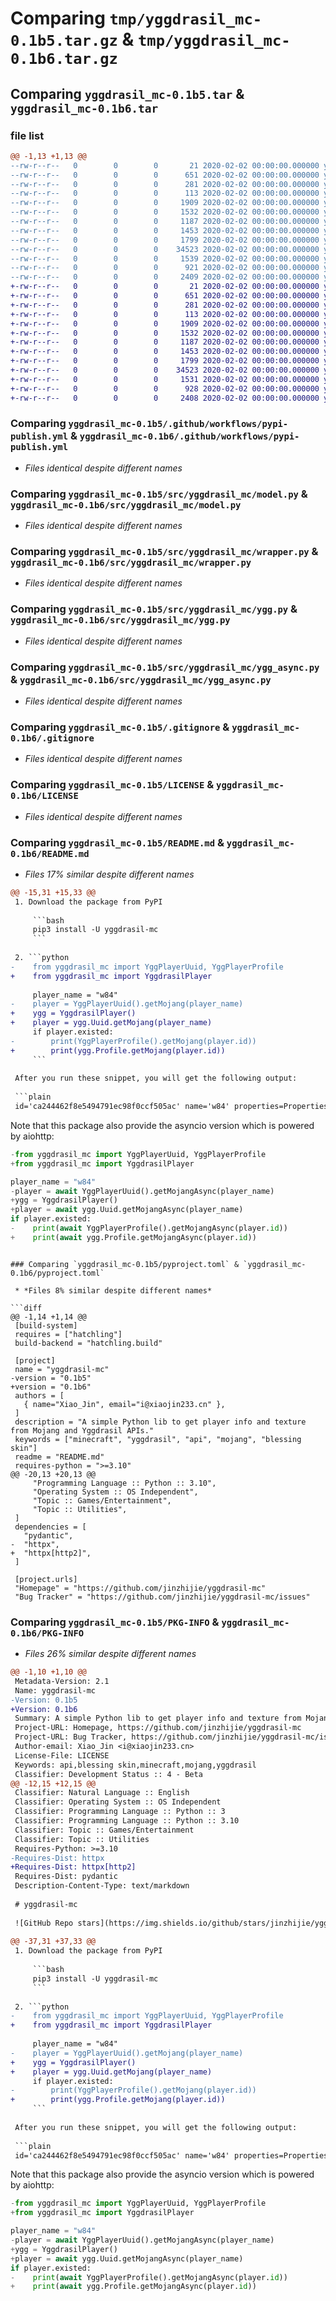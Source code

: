 # Comparing `tmp/yggdrasil_mc-0.1b5.tar.gz` & `tmp/yggdrasil_mc-0.1b6.tar.gz`

## Comparing `yggdrasil_mc-0.1b5.tar` & `yggdrasil_mc-0.1b6.tar`

### file list

```diff
@@ -1,13 +1,13 @@
--rw-r--r--   0        0        0       21 2020-02-02 00:00:00.000000 yggdrasil_mc-0.1b5/requirements.txt
--rw-r--r--   0        0        0      651 2020-02-02 00:00:00.000000 yggdrasil_mc-0.1b5/.github/workflows/pypi-publish.yml
--rw-r--r--   0        0        0      281 2020-02-02 00:00:00.000000 yggdrasil_mc-0.1b5/example/get_uuid.py
--rw-r--r--   0        0        0      113 2020-02-02 00:00:00.000000 yggdrasil_mc-0.1b5/src/yggdrasil_mc/__init__.py
--rw-r--r--   0        0        0     1909 2020-02-02 00:00:00.000000 yggdrasil_mc-0.1b5/src/yggdrasil_mc/model.py
--rw-r--r--   0        0        0     1532 2020-02-02 00:00:00.000000 yggdrasil_mc-0.1b5/src/yggdrasil_mc/wrapper.py
--rw-r--r--   0        0        0     1187 2020-02-02 00:00:00.000000 yggdrasil_mc-0.1b5/src/yggdrasil_mc/ygg.py
--rw-r--r--   0        0        0     1453 2020-02-02 00:00:00.000000 yggdrasil_mc-0.1b5/src/yggdrasil_mc/ygg_async.py
--rw-r--r--   0        0        0     1799 2020-02-02 00:00:00.000000 yggdrasil_mc-0.1b5/.gitignore
--rw-r--r--   0        0        0    34523 2020-02-02 00:00:00.000000 yggdrasil_mc-0.1b5/LICENSE
--rw-r--r--   0        0        0     1539 2020-02-02 00:00:00.000000 yggdrasil_mc-0.1b5/README.md
--rw-r--r--   0        0        0      921 2020-02-02 00:00:00.000000 yggdrasil_mc-0.1b5/pyproject.toml
--rw-r--r--   0        0        0     2409 2020-02-02 00:00:00.000000 yggdrasil_mc-0.1b5/PKG-INFO
+-rw-r--r--   0        0        0       21 2020-02-02 00:00:00.000000 yggdrasil_mc-0.1b6/requirements.txt
+-rw-r--r--   0        0        0      651 2020-02-02 00:00:00.000000 yggdrasil_mc-0.1b6/.github/workflows/pypi-publish.yml
+-rw-r--r--   0        0        0      281 2020-02-02 00:00:00.000000 yggdrasil_mc-0.1b6/example/get_uuid.py
+-rw-r--r--   0        0        0      113 2020-02-02 00:00:00.000000 yggdrasil_mc-0.1b6/src/yggdrasil_mc/__init__.py
+-rw-r--r--   0        0        0     1909 2020-02-02 00:00:00.000000 yggdrasil_mc-0.1b6/src/yggdrasil_mc/model.py
+-rw-r--r--   0        0        0     1532 2020-02-02 00:00:00.000000 yggdrasil_mc-0.1b6/src/yggdrasil_mc/wrapper.py
+-rw-r--r--   0        0        0     1187 2020-02-02 00:00:00.000000 yggdrasil_mc-0.1b6/src/yggdrasil_mc/ygg.py
+-rw-r--r--   0        0        0     1453 2020-02-02 00:00:00.000000 yggdrasil_mc-0.1b6/src/yggdrasil_mc/ygg_async.py
+-rw-r--r--   0        0        0     1799 2020-02-02 00:00:00.000000 yggdrasil_mc-0.1b6/.gitignore
+-rw-r--r--   0        0        0    34523 2020-02-02 00:00:00.000000 yggdrasil_mc-0.1b6/LICENSE
+-rw-r--r--   0        0        0     1531 2020-02-02 00:00:00.000000 yggdrasil_mc-0.1b6/README.md
+-rw-r--r--   0        0        0      928 2020-02-02 00:00:00.000000 yggdrasil_mc-0.1b6/pyproject.toml
+-rw-r--r--   0        0        0     2408 2020-02-02 00:00:00.000000 yggdrasil_mc-0.1b6/PKG-INFO
```

### Comparing `yggdrasil_mc-0.1b5/.github/workflows/pypi-publish.yml` & `yggdrasil_mc-0.1b6/.github/workflows/pypi-publish.yml`

 * *Files identical despite different names*

### Comparing `yggdrasil_mc-0.1b5/src/yggdrasil_mc/model.py` & `yggdrasil_mc-0.1b6/src/yggdrasil_mc/model.py`

 * *Files identical despite different names*

### Comparing `yggdrasil_mc-0.1b5/src/yggdrasil_mc/wrapper.py` & `yggdrasil_mc-0.1b6/src/yggdrasil_mc/wrapper.py`

 * *Files identical despite different names*

### Comparing `yggdrasil_mc-0.1b5/src/yggdrasil_mc/ygg.py` & `yggdrasil_mc-0.1b6/src/yggdrasil_mc/ygg.py`

 * *Files identical despite different names*

### Comparing `yggdrasil_mc-0.1b5/src/yggdrasil_mc/ygg_async.py` & `yggdrasil_mc-0.1b6/src/yggdrasil_mc/ygg_async.py`

 * *Files identical despite different names*

### Comparing `yggdrasil_mc-0.1b5/.gitignore` & `yggdrasil_mc-0.1b6/.gitignore`

 * *Files identical despite different names*

### Comparing `yggdrasil_mc-0.1b5/LICENSE` & `yggdrasil_mc-0.1b6/LICENSE`

 * *Files identical despite different names*

### Comparing `yggdrasil_mc-0.1b5/README.md` & `yggdrasil_mc-0.1b6/README.md`

 * *Files 17% similar despite different names*

```diff
@@ -15,31 +15,33 @@
 1. Download the package from PyPI
 
     ```bash
     pip3 install -U yggdrasil-mc
     ```
 
 2. ```python
-    from yggdrasil_mc import YggPlayerUuid, YggPlayerProfile
+    from yggdrasil_mc import YggdrasilPlayer
 
     player_name = "w84"
-    player = YggPlayerUuid().getMojang(player_name)
+    ygg = YggdrasilPlayer()
+    player = ygg.Uuid.getMojang(player_name)
     if player.existed:
-        print(YggPlayerProfile().getMojang(player.id))
+        print(ygg.Profile.getMojang(player.id))
     ```
 
 After you run these snippet, you will get the following output:
 
 ```plain
 id='ca244462f8e5494791ec98f0ccf505ac' name='w84' properties=Properties(...
 ```
 
 Note that this package also provide the asyncio version which is powered by aiohttp:
 
 ```python
-from yggdrasil_mc import YggPlayerUuid, YggPlayerProfile
+from yggdrasil_mc import YggdrasilPlayer
 
 player_name = "w84"
-player = await YggPlayerUuid().getMojangAsync(player_name)
+ygg = YggdrasilPlayer()
+player = await ygg.Uuid.getMojangAsync(player_name)
 if player.existed:
-    print(await YggPlayerProfile().getMojangAsync(player.id))
+    print(await ygg.Profile.getMojangAsync(player.id))
 ```
```

### Comparing `yggdrasil_mc-0.1b5/pyproject.toml` & `yggdrasil_mc-0.1b6/pyproject.toml`

 * *Files 8% similar despite different names*

```diff
@@ -1,14 +1,14 @@
 [build-system]
 requires = ["hatchling"]
 build-backend = "hatchling.build"
 
 [project]
 name = "yggdrasil-mc"
-version = "0.1b5"
+version = "0.1b6"
 authors = [
   { name="Xiao_Jin", email="i@xiaojin233.cn" },
 ]
 description = "A simple Python lib to get player info and texture from Mojang and Yggdrasil APIs."
 keywords = ["minecraft", "yggdrasil", "api", "mojang", "blessing skin"]
 readme = "README.md"
 requires-python = ">=3.10"
@@ -20,13 +20,13 @@
     "Programming Language :: Python :: 3.10",
     "Operating System :: OS Independent",
     "Topic :: Games/Entertainment",
     "Topic :: Utilities",
 ]
 dependencies = [
   "pydantic",
-  "httpx",
+  "httpx[http2]",
 ]
 
 [project.urls]
 "Homepage" = "https://github.com/jinzhijie/yggdrasil-mc"
 "Bug Tracker" = "https://github.com/jinzhijie/yggdrasil-mc/issues"
```

### Comparing `yggdrasil_mc-0.1b5/PKG-INFO` & `yggdrasil_mc-0.1b6/PKG-INFO`

 * *Files 26% similar despite different names*

```diff
@@ -1,10 +1,10 @@
 Metadata-Version: 2.1
 Name: yggdrasil-mc
-Version: 0.1b5
+Version: 0.1b6
 Summary: A simple Python lib to get player info and texture from Mojang and Yggdrasil APIs.
 Project-URL: Homepage, https://github.com/jinzhijie/yggdrasil-mc
 Project-URL: Bug Tracker, https://github.com/jinzhijie/yggdrasil-mc/issues
 Author-email: Xiao_Jin <i@xiaojin233.cn>
 License-File: LICENSE
 Keywords: api,blessing skin,minecraft,mojang,yggdrasil
 Classifier: Development Status :: 4 - Beta
@@ -12,15 +12,15 @@
 Classifier: Natural Language :: English
 Classifier: Operating System :: OS Independent
 Classifier: Programming Language :: Python :: 3
 Classifier: Programming Language :: Python :: 3.10
 Classifier: Topic :: Games/Entertainment
 Classifier: Topic :: Utilities
 Requires-Python: >=3.10
-Requires-Dist: httpx
+Requires-Dist: httpx[http2]
 Requires-Dist: pydantic
 Description-Content-Type: text/markdown
 
 # yggdrasil-mc
 
 ![GitHub Repo stars](https://img.shields.io/github/stars/jinzhijie/yggdrasil-mc?style=social) ![PyPI](https://img.shields.io/pypi/v/yggdrasil-mc?style=flat-square) ![PyPI - Python Version](https://img.shields.io/pypi/pyversions/yggdrasil-mc?style=flat-square) ![GitHub last commit (branch)](https://img.shields.io/github/last-commit/jinzhijie/yggdrasil-mc/main?style=flat-square) ![GitHub](https://img.shields.io/github/license/jinzhijie/yggdrasil-mc?style=flat-square)
 
@@ -37,31 +37,33 @@
 1. Download the package from PyPI
 
     ```bash
     pip3 install -U yggdrasil-mc
     ```
 
 2. ```python
-    from yggdrasil_mc import YggPlayerUuid, YggPlayerProfile
+    from yggdrasil_mc import YggdrasilPlayer
 
     player_name = "w84"
-    player = YggPlayerUuid().getMojang(player_name)
+    ygg = YggdrasilPlayer()
+    player = ygg.Uuid.getMojang(player_name)
     if player.existed:
-        print(YggPlayerProfile().getMojang(player.id))
+        print(ygg.Profile.getMojang(player.id))
     ```
 
 After you run these snippet, you will get the following output:
 
 ```plain
 id='ca244462f8e5494791ec98f0ccf505ac' name='w84' properties=Properties(...
 ```
 
 Note that this package also provide the asyncio version which is powered by aiohttp:
 
 ```python
-from yggdrasil_mc import YggPlayerUuid, YggPlayerProfile
+from yggdrasil_mc import YggdrasilPlayer
 
 player_name = "w84"
-player = await YggPlayerUuid().getMojangAsync(player_name)
+ygg = YggdrasilPlayer()
+player = await ygg.Uuid.getMojangAsync(player_name)
 if player.existed:
-    print(await YggPlayerProfile().getMojangAsync(player.id))
+    print(await ygg.Profile.getMojangAsync(player.id))
 ```
```


